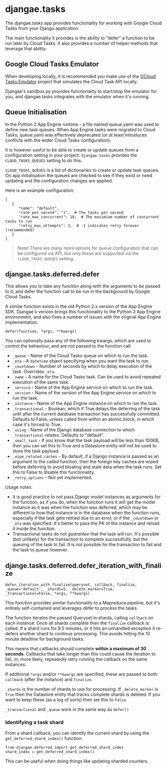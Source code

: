 # djangae.tasks

The djangae.tasks app provides functionality for working with Google Cloud Tasks from your Django application.

The main functionality it provides is the ability to "defer" a function to be run later by Cloud Tasks. It
also provides a number of helper methods that leverage that ability.

## Google Cloud Tasks Emulator

When developing locally, it is recommended you make use of the [GCloud Tasks Emulator](https://gitlab.com/potato-oss/google-cloud/gcloud-tasks-emulator)
project that simulates the Cloud Task API locally.

Djangae's sandbox.py provides functionality to start/stop the emulator for you, and djangae.tasks integrates with the emulator when it's running.

## Queue Initialisation

In the Python 2 App Engine runtime - a file named queue.yaml was used to define new task queues. When App Engine tasks were migrated to Cloud Tasks, queue.yaml
was effectively deprecated (or at least introduces conflicts with the wider Cloud Tasks configuration).

It is however useful to be able to create or update queues from a configuration setting in your project. `djangae.tasks` provides the `CLOUD_TASKS_QUEUES` setting to do this.

`CLOUD_TASKS_QUEUES` is a list of dictionaries to create or update task queues. On app initialisation the queues are checked to see if they exist or need updating
and the configuration changes are applied.

Here is an example configuration:

```
[
   {
      "name": "default",
      "rate_per_second": "1",  # The tasks per second
      "rate_max_concurrent": 10,  # The maximium number of concurrent tasks to run
      "retry_max_attempts": 3,  # -1 indicates retry forever (recommended)
   }
]
```

> Note! There are many more options for queue configuration that can be configured via API, but only these are supported via the `CLOUD_TASKS_QUEUES` setting.


## djangae.tasks.deferred.defer

This allows you to take any function along with the arguments to be passed to it, and defer the function call to be run in the background by Google Cloud Tasks.

A similar function exists in the old Python 2.x version of the App Engine SDK.
Djangae's version brings this functionality to the Python 3 App Engine environment, and also fixes a number of issues with the original App Engine implementation.


```defer(function, *args, **kwargs)```

You can optionally pass any of the following kwargs, which are used to control the behaviour, and are not passed to the function call:

* `_queue` - Name of the Cloud Tasks queue on which to run the task.
* `_eta` - A `datetime` object specifying when you want the task to run.
* `_countdown` - Number of seconds by which to delay execution of the task. Overrides `_eta`.
* `_name` - A name for the Cloud Tasks task. Can be used to avoid repeated execution of the same task.
* `_service` - Name of the App Engine service on which to run the task.
* `_version` - Name of the version of the App Engine service on which to run the task.
* `_instance` - Name of the App Engine instance on which to run the task.
* `_transactional` - Boolean, which if True delays the deferring of the task until after the current database transaction has successfully committed. Defaults to False, unless called from within an atomic block, in which case it's forced to True.
* `_using` - Name of the Django database connection to which `_transactional` relates. Defaults to "default".
* `_small_task` - If you know that the task payload will be less than 100KB, then you can set this to True and a Datastore entity will not be used to store the task payload.
* `_wipe_related_caches` - By default, if a Django instance is passed as an argument to the called function, then the foreign key caches are wiped before
   deferring to avoid bloating and stale data when the task runs. Set this to False to disable this functionality.
* `_retry_options` - Not yet implemented.

Usage notes:

 - It is good practice to not pass Django model instances as arguments for the function, as if you do, when the function runs it will get the model instance as it was when the function was deferred, which may be different to how that instance is in the database when the function _runs_, especially if the task gets retried due to an error, or if the `_countdown` or `_eta` was specified. It's better to pass the PK of the instance and reload it inside the function.
 - Transactional tasks do not *guarantee* that the task will run. It's possible (but unlikely) for the transaction to complete
   successfully, but the queuing of the task to fail. It is not possible for the transaction to fail and the task to queue however.

## djange.tasks.deferred.defer_iteration_with_finalize

`defer_iteration_with_finalize(queryset, callback, finalize, _queue='default', _shards=5, _delete_marker=True, _transactional=False, *args, **kwargs)`

This function provides similar functionality to a Mapreduce pipeline, but it's entirely self-contained and leverages
defer to process the tasks.

The function iterates the passed Queryset in shards, calling `callback` on each instance. Once all shards complete then
the `finalize` callback is called. If a shard runs for 9.5 minutes, or it hits an unhandled exception it re-defers another shard to continue processing. This
avoids hitting the 10 minute deadline for background tasks.

This means that callbacks should complete **within a maximum of 30 seconds**. Callbacks that take longer than this could cause the iteration to fail,
or, more likely, repeatedly retry running the callback on the same instances.

If additional `*args` and/or `**kwargs` are specified, these are passed to both `callback` (after the instance) and `finalize`.

`_shards` is the number of shards to use for processing. If `_delete_marker` is `True` then the Datastore entity that
tracks complete shards is deleted. If you want to keep these (as a log of sorts) then set this to `False`.

`_transactional` and `_queue` work in the same way as `defer()`

### Identifying a task shard

From a shard callback, you can identify the current shard by using the `get_deferred_shard_index()` function:

```
from djangae.deferred import get_deferred_shard_index
shard_index = get_deferred_shard_index()
```

This can be useful when doing things like updating sharded counters.

